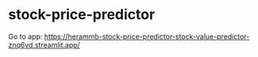 # stock-price-predictor

Go to app:
https://herammb-stock-price-predictor-stock-value-predictor-znq6vd.streamlit.app/
